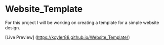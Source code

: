 # Website_Template

For this project I will be working on creating a template for a simple website design.

[Live Preview] (https://koyler88.github.io/Website_Template/)
